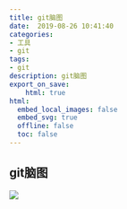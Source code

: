 ```yaml
---
title: git脑图  
date:  2019-08-26 10:41:40
categories:
- 工具
- git
tags: 
- git
description: git脑图
export_on_save:
    html: true
html:
  embed_local_images: false
  embed_svg: true
  offline: false
  toc: false
---
```

## git脑图

![](https://raw.githubusercontent.com/jiangwei618/note/master/assets/image/git-summary.md-2019-08-06-17-17-35.png)
